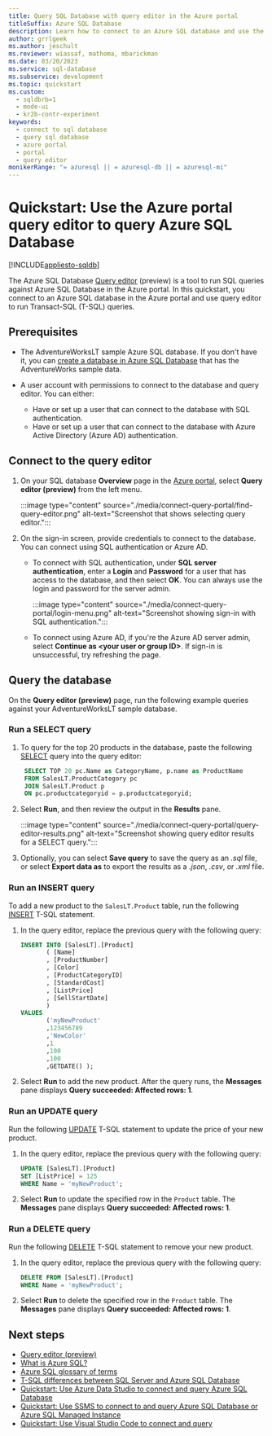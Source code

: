 ```yaml
---
title: Query SQL Database with query editor in the Azure portal
titleSuffix: Azure SQL Database
description: Learn how to connect to an Azure SQL database and use the Azure portal query editor (preview) to run Transact-SQL (T-SQL) queries.
author: grrlgeek
ms.author: jeschult
ms.reviewer: wiassaf, mathoma, mbarickman
ms.date: 03/20/2023
ms.service: sql-database
ms.subservice: development
ms.topic: quickstart
ms.custom:
  - sqldbrb=1
  - mode-ui
  - kr2b-contr-experiment
keywords:
  - connect to sql database
  - query sql database
  - azure portal
  - portal
  - query editor
monikerRange: "= azuresql || = azuresql-db || = azuresql-mi"
---
```

# Quickstart: Use the Azure portal query editor to query Azure SQL Database

[!INCLUDE[appliesto-sqldb](../includes/appliesto-sqldb.md)]

The Azure SQL Database [Query editor](query-editor.md) (preview) is a tool to run SQL queries against Azure SQL Database in the Azure portal. In this quickstart, you connect to an Azure SQL database in the Azure portal and use query editor to run Transact-SQL (T-SQL) queries.

## Prerequisites

- The AdventureWorksLT sample Azure SQL database. If you don't have it, you can [create a database in Azure SQL Database](single-database-create-quickstart.md) that has the AdventureWorks sample data.

- A user account with permissions to connect to the database and query editor. You can either:

  - Have or set up a user that can connect to the database with SQL authentication. 
  - Have or set up a user that can connect to the database with Azure Active Directory (Azure AD) authentication.

## Connect to the query editor

1. On your SQL database **Overview** page in the [Azure portal](https://portal.azure.com), select **Query editor (preview)** from the left menu.

   :::image type="content" source="./media/connect-query-portal/find-query-editor.png" alt-text="Screenshot that shows selecting query editor.":::

1. On the sign-in screen, provide credentials to connect to the database. You can connect using SQL authentication or Azure AD.

   - To connect with SQL authentication, under **SQL server authentication**, enter a **Login** and **Password** for a user that has access to the database, and then select **OK**. You can always use the login and password for the server admin.

     :::image type="content" source="./media/connect-query-portal/login-menu.png" alt-text="Screenshot showing sign-in with SQL authentication.":::

   - To connect using Azure AD, if you're the Azure AD server admin, select **Continue as \<your user or group ID>**. If sign-in is unsuccessful, try refreshing the page.

## Query the database

On the **Query editor (preview)** page, run the following example queries against your AdventureWorksLT sample database.

### Run a SELECT query

1. To query for the top 20 products in the database, paste the following [SELECT](/sql/t-sql/queries/select-transact-sql) query into the query editor:

   ```sql
    SELECT TOP 20 pc.Name as CategoryName, p.name as ProductName
    FROM SalesLT.ProductCategory pc
    JOIN SalesLT.Product p
    ON pc.productcategoryid = p.productcategoryid;
   ```

1. Select **Run**, and then review the output in the **Results** pane.

   :::image type="content" source="./media/connect-query-portal/query-editor-results.png" alt-text="Screenshot showing query editor results for a SELECT query.":::

1. Optionally, you can select **Save query** to save the query as an *.sql* file, or select **Export data as** to export the results as a *.json*, *.csv*, or *.xml* file.

### Run an INSERT query

To add a new product to the `SalesLT.Product` table, run the following [INSERT](/sql/t-sql/statements/insert-transact-sql/) T-SQL statement.

1. In the query editor, replace the previous query with the following query:

    ```sql
    INSERT INTO [SalesLT].[Product]
           ( [Name]
           , [ProductNumber]
           , [Color]
           , [ProductCategoryID]
           , [StandardCost]
           , [ListPrice]
           , [SellStartDate]
           )
    VALUES
           ('myNewProduct'
           ,123456789
           ,'NewColor'
           ,1
           ,100
           ,100
           ,GETDATE() );
   ```

1. Select **Run** to add the new product. After the query runs, the **Messages** pane displays **Query succeeded: Affected rows: 1**.

### Run an UPDATE query

Run the following [UPDATE](/sql/t-sql/queries/update-transact-sql/) T-SQL statement to update the price of your new product.

1. In the query editor, replace the previous query with the following query:

   ```sql
   UPDATE [SalesLT].[Product]
   SET [ListPrice] = 125
   WHERE Name = 'myNewProduct';
   ```

1. Select **Run** to update the specified row in the `Product` table. The **Messages** pane displays **Query succeeded: Affected rows: 1**.

### Run a DELETE query

Run the following [DELETE](/sql/t-sql/statements/delete-transact-sql/) T-SQL statement to remove your new product.

1. In the query editor, replace the previous query with the following query:

   ```sql
   DELETE FROM [SalesLT].[Product]
   WHERE Name = 'myNewProduct';
   ```

1. Select **Run** to delete the specified row in the `Product` table. The **Messages** pane displays **Query succeeded: Affected rows: 1**.


## Next steps

- [Query editor (preview)](query-editor.md)
- [What is Azure SQL?](../azure-sql-iaas-vs-paas-what-is-overview.md)
- [Azure SQL glossary of terms](../glossary-terms.md)
- [T-SQL differences between SQL Server and Azure SQL Database](transact-sql-tsql-differences-sql-server.md)
- [Quickstart: Use Azure Data Studio to connect and query Azure SQL Database](/sql/azure-data-studio/quickstart-sql-database)
- [Quickstart: Use SSMS to connect to and query Azure SQL Database or Azure SQL Managed Instance](connect-query-ssms.md)
- [Quickstart: Use Visual Studio Code to connect and query](connect-query-vscode.md)